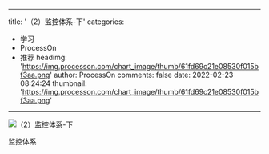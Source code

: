 
---
title: '（2）监控体系-下'
categories: 
 - 学习
 - ProcessOn
 - 推荐
headimg: 'https://img.processon.com/chart_image/thumb/61fd69c21e08530f015bf3aa.png'
author: ProcessOn
comments: false
date: 2022-02-23 08:24:24
thumbnail: 'https://img.processon.com/chart_image/thumb/61fd69c21e08530f015bf3aa.png'
---

<div>   
<img class="thumb" alt="（2）监控体系-下" src="https://img.processon.com/chart_image/thumb/61fd69c21e08530f015bf3aa.png" referrerpolicy="no-referrer">
<p>监控体系</p>  
</div>
            